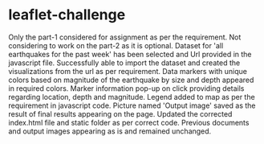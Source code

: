 # leaflet-challenge
Only the part-1 considered for assignment as per the requirement. Not considering to work on the part-2 as it is optional.
Dataset for 'all earthquakes for the past week' has been selected and Url provided in the javascript file.
Successfully able to import the dataset and created the visualizations from the url as per requirement.
Data markers with unique colors based on magnitude of the earthquake by size and depth appeared in required colors.
Marker information pop-up on click providing details regarding location, depth and magnitude. 
Legend added to map as per the requirement in javascript code.
Picture named 'Output image' saved as the result of final results appearing on the page.
Updated the corrected index.html file and static folder as per correct code. Previous documents and output images appearing as is and remained unchanged.
